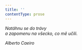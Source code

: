 ```yaml
---
title: ''
contentType: prose
---
```


_Natáhnu se do trávy  
a zapomenu na všecko, co mě učili._

_Alberto Caeiro_

